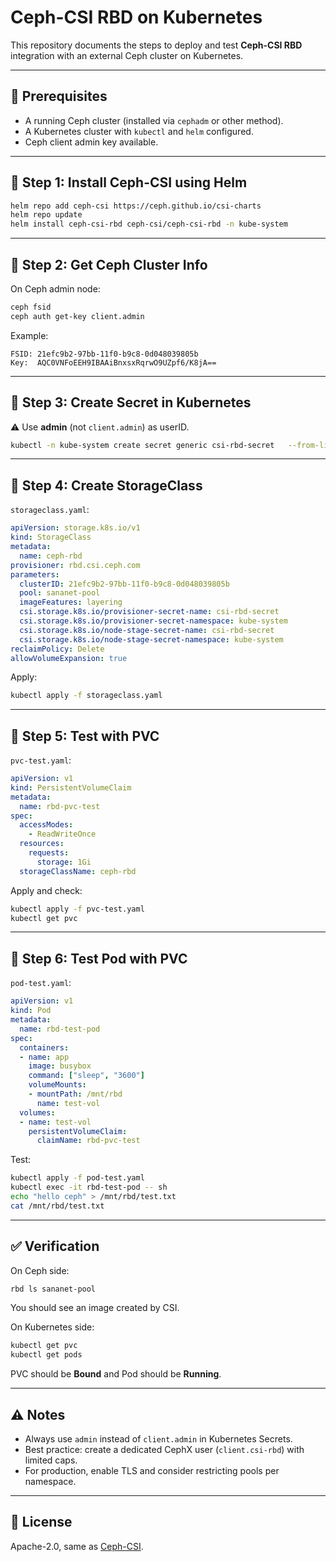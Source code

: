 # Ceph-CSI RBD on Kubernetes

This repository documents the steps to deploy and test **Ceph-CSI RBD** integration with an external Ceph cluster on Kubernetes.

---

## 🚀 Prerequisites
- A running Ceph cluster (installed via `cephadm` or other method).
- A Kubernetes cluster with `kubectl` and `helm` configured.
- Ceph client admin key available.

---

## 🔹 Step 1: Install Ceph-CSI using Helm

```bash
helm repo add ceph-csi https://ceph.github.io/csi-charts
helm repo update
helm install ceph-csi-rbd ceph-csi/ceph-csi-rbd -n kube-system
```

---

## 🔹 Step 2: Get Ceph Cluster Info

On Ceph admin node:

```bash
ceph fsid
ceph auth get-key client.admin
```

Example:
```
FSID: 21efc9b2-97bb-11f0-b9c8-0d048039805b
Key:  AQC0VNFoEEH9IBAAiBnxsxRqrwO9UZpf6/K8jA==
```

---

## 🔹 Step 3: Create Secret in Kubernetes

⚠️ Use **admin** (not `client.admin`) as userID.

```bash
kubectl -n kube-system create secret generic csi-rbd-secret   --from-literal=userID=admin   --from-literal=userKey='AQC0VNFoEEH9IBAAiBnxsxRqrwO9UZpf6/K8jA=='
```

---

## 🔹 Step 4: Create StorageClass

`storageclass.yaml`:

```yaml
apiVersion: storage.k8s.io/v1
kind: StorageClass
metadata:
  name: ceph-rbd
provisioner: rbd.csi.ceph.com
parameters:
  clusterID: 21efc9b2-97bb-11f0-b9c8-0d048039805b
  pool: sananet-pool
  imageFeatures: layering
  csi.storage.k8s.io/provisioner-secret-name: csi-rbd-secret
  csi.storage.k8s.io/provisioner-secret-namespace: kube-system
  csi.storage.k8s.io/node-stage-secret-name: csi-rbd-secret
  csi.storage.k8s.io/node-stage-secret-namespace: kube-system
reclaimPolicy: Delete
allowVolumeExpansion: true
```

Apply:
```bash
kubectl apply -f storageclass.yaml
```

---

## 🔹 Step 5: Test with PVC

`pvc-test.yaml`:

```yaml
apiVersion: v1
kind: PersistentVolumeClaim
metadata:
  name: rbd-pvc-test
spec:
  accessModes:
    - ReadWriteOnce
  resources:
    requests:
      storage: 1Gi
  storageClassName: ceph-rbd
```

Apply and check:
```bash
kubectl apply -f pvc-test.yaml
kubectl get pvc
```

---

## 🔹 Step 6: Test Pod with PVC

`pod-test.yaml`:

```yaml
apiVersion: v1
kind: Pod
metadata:
  name: rbd-test-pod
spec:
  containers:
  - name: app
    image: busybox
    command: ["sleep", "3600"]
    volumeMounts:
    - mountPath: /mnt/rbd
      name: test-vol
  volumes:
  - name: test-vol
    persistentVolumeClaim:
      claimName: rbd-pvc-test
```

Test:
```bash
kubectl apply -f pod-test.yaml
kubectl exec -it rbd-test-pod -- sh
echo "hello ceph" > /mnt/rbd/test.txt
cat /mnt/rbd/test.txt
```

---

## ✅ Verification

On Ceph side:
```bash
rbd ls sananet-pool
```

You should see an image created by CSI.  

On Kubernetes side:
```bash
kubectl get pvc
kubectl get pods
```

PVC should be **Bound** and Pod should be **Running**.

---

## ⚠️ Notes
- Always use `admin` instead of `client.admin` in Kubernetes Secrets.
- Best practice: create a dedicated CephX user (`client.csi-rbd`) with limited caps.
- For production, enable TLS and consider restricting pools per namespace.

---

## 📝 License
Apache-2.0, same as [Ceph-CSI](https://github.com/ceph/ceph-csi).
